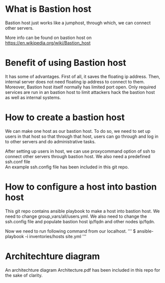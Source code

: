 What is Bastion host
====
Bastion host just works like a jumphost, through which, we can connect
other servers.

More info can be found on bastion host on https://en.wikipedia.org/wiki/Bastion_host

Benefit of using Bastion host
===
It has some of advantages. 
First of all, it saves the floating ip address.
Then, internal server does not need floating ip address to connect to them.
Moreover, Bastion host itself normally has limited port open. Only required services
are run in an bastion host to limit attackers hack the bastion host as
well as internal systems.

How to create a bastion host
===
We can make one host as our bastion host.
To do so, we need to set up users in that host so that
through that host, users can go through and log in to other servers
and do administrative tasks.

After setting up users in host, we can use proxycommand option of ssh to 
connect other servers through bastion host. We also need a predefined ssh.conf file  
An example ssh.config file has been included in this git repo.

How to configure a host into bastion host
===
This git repo contains ansible playbook to make a host into bastion host.
We need to change group_vars/all/users.yml. 
We also need to change the ssh.config file and populate bastion host 
ip/fqdn and other nodes ip/fqdn.

Now we need to run following command from our localhost.
'''
$ ansible-playbook -i inventories/hosts site.yml
'''

Architechture diagram
==
An architechture diagram Architecture.pdf has been included in this repo for the sake of clarity. 

 







